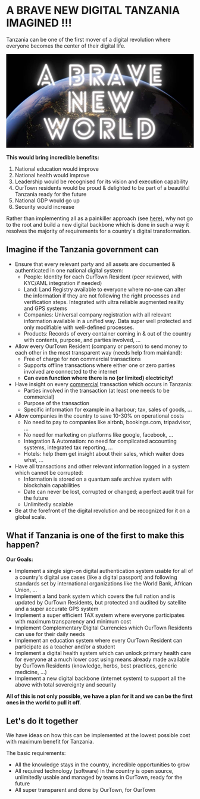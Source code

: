 
# A BRAVE NEW DIGITAL TANZANIA IMAGINED !!!

Tanzania can be one of the first mover of a digital revolution where everyone becomes the center of their digital life.

![](img/brave_new_world.png)  

**This would bring incredible benefits:**

1. National education would improve
1. National health would improve
1. Leadership would be recognised for its vision and execution capability
1. OurTown residents would be proud & delighted to be part of a beautiful Tanzania ready for the future
1. National GDP would go up
1. Security would increase

Rather than implementing all as a painkiller approach (see [here](no_pain_killer.md)), why not go to the root and build a new digital backbone which is done in such a way it resolves the majority of requirements for a country's digital transformation.

## Imagine if the Tanzania government can

* Ensure that every relevant party and all assets are documented & authenticated in one national digital system:
    * People: Identity for each OurTown Resident (peer reviewed, with KYC/AML integration if needed)
    * Land: Land Registry available to everyone where no-one can alter the information if they are not following the right processes and verification steps. Integrated with ultra reliable augmented reality and GPS systems
    * Companies: Universal company registration with all relevant information available in a unified way. Data super well protected and only modifiable with well-defined processes.
    * Products: Records of every container coming in & out of the country with contents, purpose, and parties involved, …
* Allow every OurTown Resident (company or person) to send money to each other in the most transparent way (needs help from mainland):
    * Free of charge for non commercial transactions
    * Supports offline transactions where either one or zero parties involved are connected to the internet
    * **Can even function where there is no (or limited) electricity!**
* Have insight on every <span style="text-decoration:underline;">commercial</span> transaction which occurs in Tanzania:
    * Parties involved in the transaction (at least one needs to be commercial)
    * Purpose of the transaction
    * Specific information for example in a harbour; tax, sales of goods, ...
* Allow  companies in the country to save 10-30% on operational costs
    * No need to pay to companies like airbnb, bookings.com, tripadvisor, ...
    * No need for marketing on platforms like google, facebook, ... 
    * Integration & Automation: no need for complicated accounting systems, integrated tax reporting, ...
    * Hotels: help them get insight about their sales, which waiter does what, … 
* Have all transactions and other relevant information logged in a system which cannot be corrupted:
    * Information is stored on a quantum safe archive system with blockchain capabilities
    * Date can never be lost, corrupted or changed; a perfect audit trail for the future
    * Unlimitedly scalable
* Be at the forefront of the digital revolution and be recognized for it on a global scale.



## What if Tanzania is one of the first to make this happen?

**Our Goals:**

* Implement a single sign-on digital authentication system usable for all of a country's digital use cases (like a digital passport) and following standards set by international organizations like the World Bank, African Union, … 
* Implement a land bank system which covers the full nation and is updated by OurTown Residents, but protected and audited by satellite and a super accurate GPS system
* Implement a super efficient TAX system where everyone participates with maximum transparency and minimum cost
* Implement Complementary Digital Currencies which OurTown Residents can use for their daily needs
* Implement an education system where every OurTown Resident can participate as a teacher and/or a student
* Implement a digital health system which can unlock primary health care for everyone at a much lower cost using means already made available by OurTown Residents (knowledge, herbs, best practices, generic medicine, …)
* Implement a new digital backbone (internet system) to support all the above with total sovereignty and security

**All of this is not only possible, we have a plan for it and we can be the first ones in the world to pull it off.**

## Let's do it together

We have ideas on how this can be implemented at the lowest possible cost with maximum benefit for Tanzania.

The basic requirements:

* All the knowledge stays in the country, incredible opportunities to grow
* All required technology (software) in the country is open source, unlimitedly usable and managed by teams in OurTown, ready for the future
* All super transparent and done by OurTown, for OurTown


